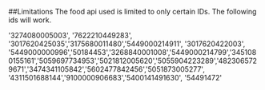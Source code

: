 ##Limitations
The food api used is limited to only certain IDs. The following ids will work.

'3274080005003', '7622210449283', '3017620425035','3175680011480','5449000214911', '3017620422003', '5449000000996','50184453','3268840001008','5449000214799','3451080155161','5059697734953','5021812005620','5055904223289','4823065729671','3474341105842','5602477842456','5051873005277', '4311501688144','9100000906683','5400141491630', '54491472'
